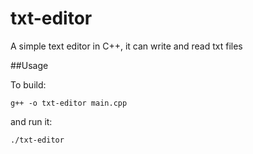 # txt-editor
A simple text editor in C++, it can write and read txt files

##Usage

To build:
```
g++ -o txt-editor main.cpp
```

and run it:
```
./txt-editor
```
